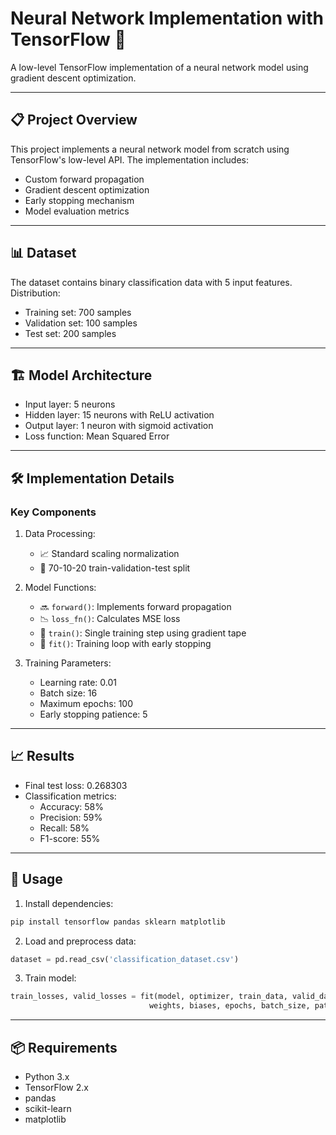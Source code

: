 # Neural Network Implementation with TensorFlow 🧠

A low-level TensorFlow implementation of a neural network model using gradient descent optimization.

---

## 📋 Project Overview

This project implements a neural network model from scratch using TensorFlow's low-level API. The implementation includes:
- Custom forward propagation
- Gradient descent optimization
- Early stopping mechanism
- Model evaluation metrics

---

## 📊 Dataset

The dataset contains binary classification data with 5 input features. Distribution:
- Training set: 700 samples
- Validation set: 100 samples
- Test set: 200 samples

---

## 🏗️ Model Architecture

- Input layer: 5 neurons
- Hidden layer: 15 neurons with ReLU activation
- Output layer: 1 neuron with sigmoid activation
- Loss function: Mean Squared Error

---

## 🛠️ Implementation Details

### Key Components

1. Data Processing: 
   - 📈 Standard scaling normalization
   - 🔄 70-10-20 train-validation-test split

2. Model Functions:
   - 🔜 `forward()`: Implements forward propagation
   - 📉 `loss_fn()`: Calculates MSE loss
   - 🎯 `train()`: Single training step using gradient tape
   - 🔄 `fit()`: Training loop with early stopping

3. Training Parameters:
   - Learning rate: 0.01
   - Batch size: 16
   - Maximum epochs: 100
   - Early stopping patience: 5

---

## 📈 Results

- Final test loss: 0.268303
- Classification metrics:
  - Accuracy: 58%
  - Precision: 59%
  - Recall: 58%
  - F1-score: 55%

---

## 🚀 Usage

1. Install dependencies:
```bash
pip install tensorflow pandas sklearn matplotlib
```

2. Load and preprocess data:
```python
dataset = pd.read_csv('classification_dataset.csv')
```

3. Train model:
```python
train_losses, valid_losses = fit(model, optimizer, train_data, valid_data, 
                               weights, biases, epochs, batch_size, patience)
```

---

## 📦 Requirements

- Python 3.x
- TensorFlow 2.x
- pandas
- scikit-learn
- matplotlib